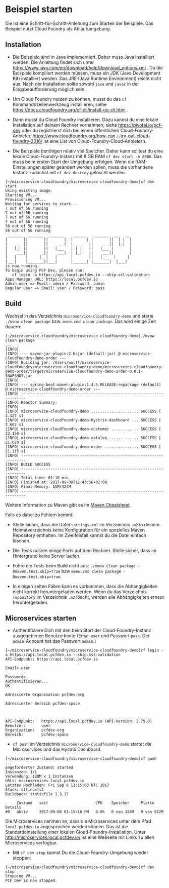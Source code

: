 # Beispiel starten

Die ist eine Schritt-für-Schritt-Anleitung zum Starten der
Beispiele. Das Beispiel nutzt Cloud Foundry als Ablaufumgebung.

## Installation

* Die Beispiele sind in Java implementiert. Daher muss Java
  installiert werden. Die Anleitung findet sich unter
  https://www.java.com/en/download/help/download_options.xml . Da die
  Beispiele kompiliert werden müssen, muss ein JDK (Java Development
  Kit) installiert werden. Das JRE (Java Runtime Environment) reicht
  nicht aus. Nach der Installation sollte sowohl `java` und `javac` in
  der Eingabeaufforderung möglich sein.

* Um Cloud Foundry nutzen zu können, musst du das `cf`
  Kommandozeilenwerkzeug installieren, siehe
  https://docs.cloudfoundry.org/cf-cli/install-go-cli.html .

* Dann musst du Cloud Foundry installieren. Dazu kannst du eine lokale
  Installation auf deinem Rechner vornehmen, siehe
  https://pivotal.io/pcf-dev oder du registrierst dich bei einem
  öffentlichen
  Cloud-Foundry-Anbieter. https://www.cloudfoundry.org/how-can-i-try-out-cloud-foundry-2016/
  ist eine List von Cloud-Foundry-Cloud-Anbietern.

* Die Beispiele benötigen relativ viel Speicher. Daher kann solltest
  du eine lokale Cloud-Foundry-Instanz mit 8 GB RAM `cf dev start -m
  8086`. Das muss beim ersten Start der Umgebung erfolgen. Wenn die
  RAM-Einstellungen später geändert werden sollen, muss die vorhandene
  Instanz zunächst mit `cf dev destroy` gelöscht werden.

```
[~/microservice-cloudfoundry/microservice-cloudfoundry-demo]cf dev start
Using existing image.
Starting VM...
Provisioning VM...
Waiting for services to start...
7 out of 56 running
7 out of 56 running
7 out of 56 running
7 out of 56 running
38 out of 56 running
56 out of 56 running
 _______  _______  _______    ______   _______  __   __
|       ||       ||       |  |      | |       ||  | |  |
|    _  ||       ||    ___|  |  _    ||    ___||  |_|  |
|   |_| ||       ||   |___   | | |   ||   |___ |       |
|    ___||      _||    ___|  | |_|   ||    ___||       |
|   |    |     |_ |   |      |       ||   |___  |     |
|___|    |_______||___|      |______| |_______|  |___|
is now running.
To begin using PCF Dev, please run:
   cf login -a https://api.local.pcfdev.io --skip-ssl-validation
Apps Manager URL: https://local.pcfdev.io
Admin user => Email: admin / Password: admin
Regular user => Email: user / Password: pass
```

## Build

Wechsel in das Verzeichnis `microservice-cloudfoundry-demo` und starte
`./mvnw clean package` bzw. `mvnw.cmd clean package`. Das wird einige
Zeit dauern:

```
[~/microservice-cloudfoundry/microservice-cloudfoundry-demo]./mvnw clean package
...
[INFO] 
[INFO] --- maven-jar-plugin:2.6:jar (default-jar) @ microservice-cloudfoundry-demo-order ---
[INFO] Building jar: /Users/wolff/microservice-cloudfoundry/microservice-cloudfoundry-demo/microservice-cloudfoundry-demo-order/target/microservice-cloudfoundry-demo-order-0.0.1-SNAPSHOT.jar
[INFO] 
[INFO] --- spring-boot-maven-plugin:1.4.5.RELEASE:repackage (default) @ microservice-cloudfoundry-demo-order ---
[INFO] ------------------------------------------------------------------------
[INFO] Reactor Summary:
[INFO] 
[INFO] microservice-cloudfoundry-demo ..................... SUCCESS [  1.327 s]
[INFO] microservice-cloudfoundry-demo-hystrix-dashboard ... SUCCESS [  3.602 s]
[INFO] microservice-cloudfoundry-demo-customer ............ SUCCESS [ 22.158 s]
[INFO] microservice-cloudfoundry-demo-catalog ............. SUCCESS [ 21.070 s]
[INFO] microservice-cloudfoundry-demo-order ............... SUCCESS [ 21.115 s]
[INFO] ------------------------------------------------------------------------
[INFO] BUILD SUCCESS
[INFO] ------------------------------------------------------------------------
[INFO] Total time: 01:10 min
[INFO] Finished at: 2017-09-08T12:43:56+02:00
[INFO] Final Memory: 55M/424M
[INFO] ------------------------------------------------------------------------
```

Weitere Information zu Maven gibt es im
[Maven Cheatsheet](https://github.com/ewolff/cheatsheets-DE/blob/master/MavenCheatSheet.md).

Falls es dabei zu Fehlern kommt:

* Stelle sicher, dass die Datei `settings.xml` im Verzeichnis  `.m2`
in deinem Heimatverzeichnis keine Konfiguration für ein spezielles
Maven Repository enthalten. Im Zweifelsfall kannst du die Datei
einfach löschen.

* Die Tests nutzen einige Ports auf dem Rechner. Stelle sicher, dass
  im Hintergrund keine Server laufen.

* Führe die Tests beim Build nicht aus: `./mvnw clean package
-Dmaven.test.skip=true` bzw `mvnw.cmd clean package
-Dmaven.test.skip=true`.

* In einigen selten Fällen kann es vorkommen, dass die Abhängigkeiten
  nicht korrekt heruntergeladen werden. Wenn du das Verzeichnis
  `repository` im Verzeichnis `.m2` löscht, werden alle Abhängigkeiten
  erneut heruntergeladen.

## Microservices starten

* Authentifiziere Dich mit den beim Start der Cloud-Foundry-Instanz
ausgegebenen Benutzerkonto (Email `user` und Passwort `pass`. Der `admin`-Acoount hat das Passwort `admin`.)

```
[~/microservice-cloudfoundry/microservice-cloudfoundry-demo]cf login -a https://api.local.pcfdev.io --skip-ssl-validation
API-Endpunkt: https://api.local.pcfdev.io

Email> user

Password> 
Authentifizieren...
OK

Adressierte Organisation pcfdev-org

Adressierter Bereich pcfdev-space


                
API-Endpunkt:   https://api.local.pcfdev.io (API-Version: 2.75.0)
Benutzer:       user
Organisation:   pcfdev-org
Bereich:        pcfdev-space
```

* `cf push` im Verzeichnis `microservice-cloudfoundry-demo` startet
die Microservices und das Hystrix Dashboard.

```
[~/microservice-cloudfoundry/microservice-cloudfoundry-demo]cf push
...
angeforderter Zustand: started
Instanzen: 1/1
Verwendung: 128M x 1 Instanzen
URLs: microservices.local.pcfdev.io
Letztes Hochladen: Fri Sep 8 11:15:03 UTC 2017
Stack: cflinuxfs2
Buildpack: staticfile 1.3.17

     Zustand   seit                     CPU    Speicher     Platte       Details
#0   aktiv     2017-09-08 01:15:16 PM   0.0%   0 von 128M   0 von 512M
```

Die Microservices nehmen an, dass die Microservices unter dem Pfad 
`local.pcfdev.io` angesprochen werden können. Das ist die
Standardeinstellung einer lokalen Cloud-Foundry-Installation. Unter
http://microservices.local.pcfdev.io/ ist eine Webseite mit Links zu
allen Microservices verfügbar.

* Mit `cf dev stop` kannst Du die Cloud-Foundry-Umgebung wieder stoppen:

```
[~/microservice-cloudfoundry/microservice-cloudfoundry-demo]cf dev stop
Stopping VM...
PCF Dev is now stopped.
```
